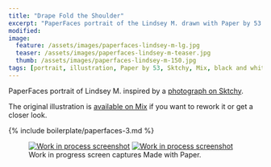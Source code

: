 ```yaml
---
title: "Drape Fold the Shoulder"
excerpt: "PaperFaces portrait of the Lindsey M. drawn with Paper by 53 on an iPad."
modified: 
image: 
  feature: /assets/images/paperfaces-lindsey-m-lg.jpg
  teaser: /assets/images/paperfaces-lindsey-m-teaser.jpg
  thumb: /assets/images/paperfaces-lindsey-m-150.jpg
tags: [portrait, illustration, Paper by 53, Sktchy, Mix, black and white]
---
```


PaperFaces portrait of Lindsey M. inspired by a [photograph on Sktchy](http://sktchy.com/Tnu9X).

The original illustration is [available on Mix](https://mix.fiftythree.com/11098-Michael-Rose/1726955) if you want to rework it or get a closer look.

{% include boilerplate/paperfaces-3.md %}

<figure class="half">
  <a href="{{ site.url }}/assets/images/paperfaces-lindsey-m-process-1-lg.jpg"><img src="{{ site.url }}/assets/images/paperfaces-lindsey-m-process-1-600.jpg" alt="Work in process screenshot"></a>
  <a href="{{ site.url }}/assets/images/paperfaces-lindsey-m-process-2-lg.jpg"><img src="{{ site.url }}/assets/images/paperfaces-lindsey-m-process-2-600.jpg" alt="Work in process screenshot"></a>
  <figcaption>Work in progress screen captures Made with Paper.</figcaption>
</figure>
